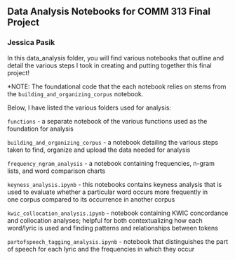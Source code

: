 ## Data Analysis Notebooks for COMM 313 Final Project
### Jessica Pasik

In this data_analysis folder, you will find various notebooks that outline and detail the various steps I took in creating and putting together this final project! 

*NOTE: The foundational code that the each notebook relies on stems from the `building_and_organizing_corpus` notebook.

Below, I have listed the various folders used for analysis:

`functions` - a separate notebook of the various functions used as the foundation for analysis 

`building_and_organizing_corpus` - a notebook detailing the various steps taken to find, organize and upload the data needed for analysis  

`frequency_ngram_analysis` - a notebook containing frequencies, n-gram lists, and word comparison charts

`keyness_analysis.ipynb` - this notebooks contains keyness analysis that is used to evaluate whether a particular word occurs more frequently in one corpus  compared to its occurrence in another corpus

`kwic_collocation_analysis.ipynb` - notebook containing KWIC concordance and collocation analyses; helpful for both contextualizing how each word/lyric is used and finding patterns and relationships between tokens

`partofspeech_tagging_analysis.ipynb` - notebook that distinguishes the part of speech for each lyric and the frequencies in which they occur
